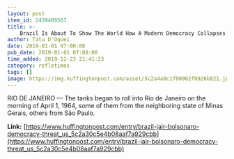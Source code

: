 ```yaml
---
layout: post
item_id: 2439489567
title: >-
    Brazil Is About To Show The World How A Modern Democracy Collapses
author: Tatu D'Oquei
date: 2019-01-01 07:00:00
pub_date: 2019-01-01 07:00:00
time_added: 2019-12-23 21:41:23
category: refletimos
tags: []
image: https://img.huffingtonpost.com/asset/5c2a4a0c1f00002f0926b821.jpeg?cache=zglyffpi41&ops=1910_1000
---
```


RIO DE JANEIRO — The tanks began to roll into Rio de Janeiro on the morning of April 1, 1964, some of them from the neighboring state of Minas Gerais, others from São Paulo.

**Link:** [https://www.huffingtonpost.com/entry/brazil-jair-bolsonaro-democracy-threat_us_5c2a30c5e4b08aaf7a929cbb](https://www.huffingtonpost.com/entry/brazil-jair-bolsonaro-democracy-threat_us_5c2a30c5e4b08aaf7a929cbb)

